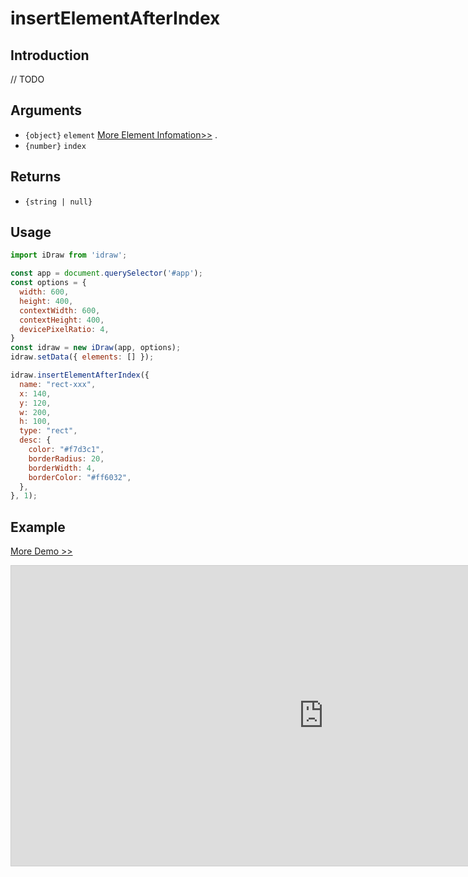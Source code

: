 # insertElementAfterIndex

## Introduction

// TODO

## Arguments

- `{object}` `element`  [More Element Infomation>>](./../element/info.md) .
- `{number}` `index` 

## Returns

- `{string | null}`

## Usage

```js
import iDraw from 'idraw';

const app = document.querySelector('#app');
const options = {
  width: 600,
  height: 400,
  contextWidth: 600,
  contextHeight: 400,
  devicePixelRatio: 4,
}
const idraw = new iDraw(app, options);
idraw.setData({ elements: [] });

idraw.insertElementAfterIndex({
  name: "rect-xxx",
  x: 140,
  y: 120,
  w: 200,
  h: 100,
  type: "rect",
  desc: {
    color: "#f7d3c1",
    borderRadius: 20,
    borderWidth: 4,
    borderColor: "#ff6032",
  },
}, 1);

```

## Example

[More Demo >>](https://idraw.js.org/playground/?demo=api-insertElementAfterIndex)

<iframe 
  src="https://idraw.js.org/playground/?demo=api-insertElementAfterIndex&header=false&sider=false&default-editor-split=37" 
  width="1000" height="480" frameborder="no" border="0"
  style="border: 1px solid #cecece; margin: 0px auto;"
></iframe>